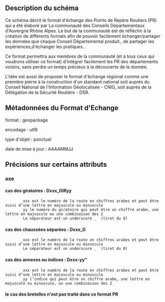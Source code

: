 ## Description du schéma
Ce schéma décrit le format d'échange des Points de Repère Routiers (PR) qui a été élaboré par La communauté des Conseils Départementaux d'Auvergne Rhône Alpes.
Le but de la communauté est de réfléchir à la création de différents formats afin de pouvoir facilement échanger/partager les données que chaque Conseil Départemental produit., de partager les expériences,d'échanger les pratiques...

Ce format permettra aux membres de la communauté (et à tous ceux qui voudrons utiliser ce format) d'intégrer facilement les PR des départements voisins, sans perdre un temps précieux à la découverte de la donnée.

L'idée est aussi de proposer le format d'échange régional comme une première pierre à la construction d'un standard national soit auprès du Conseil National de l'Information Géolocalisée - CNIG, soit auprès de la Délégation de la Sécurité Routière - DSR.

## Métadonnées du Format d'Echange
format : geopackage

encodage : utf8

type d'objet : ponctuel

date de mise à jour : AAAAMMJJ

## Précisions sur certains attributs

### axe 
#### cas des giratoires : Dxxx_GIRyy  
            xxx est le numéro de la route en chiffres arabes et peut être suivi d’une lettre en majuscule ou minuscule
            yy le numéro du giratoire qui peut être un chiffre arabe, une lettre en majuscule ou une combinaison des 2
            Le séparateur est un underscore _  (tiret du 8)
            
#### cas des chaussées séparées : Dxxx_G 
            xxx est le numéro de la route en chiffres arabes et peut être suivi d’une lettre en majuscule ou minuscule
            Le séparateur est un underscore _  (tiret du 8)
            
#### cas des annexes ou indices : Dxxx-yy"
            xxx est le numéro de la route en chiffres arabes et peut être suivi d’une lettre en majuscule ou minuscule
            yy l’indice qui peut être un chiffre arabe, une lettre en majuscule ou minuscule, ou une combinaison des 2
            
#### le cas des bretelles n'est pas traité dans ce format PR

